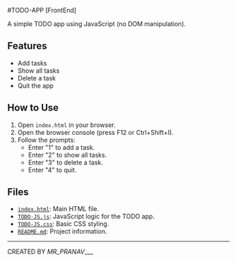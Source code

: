 #TODO-APP [FrontEnd]

A simple TODO app using JavaScript (no DOM manipulation).

## Features

- Add tasks
- Show all tasks
- Delete a task
- Quit the app

## How to Use

1. Open `index.html` in your browser.
2. Open the browser console (press F12 or Ctrl+Shift+I).
3. Follow the prompts:
   - Enter "1" to add a task.
   - Enter "2" to show all tasks.
   - Enter "3" to delete a task.
   - Enter "4" to quit.

## Files

- [`index.html`](index.html): Main HTML file.
- [`TODO-JS.js`](TODO-JS.js): JavaScript logic for the TODO app.
- [`TODO-JS.css`](TODO-JS.css): Basic CSS styling.
- [`README.md`](README.md): Project information.

---

CREATED BY _MR_PRANAV____
